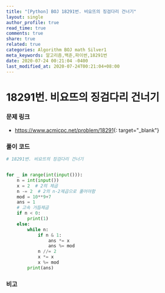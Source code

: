 ```yaml
---
title: "[Python] BOJ 18291번. 비요뜨의 징검다리 건너기"
layout: single
author_profile: true
read_time: true
comments: true
share: true
related: true
categories: Algorithm BOJ math Silver1
meta_keywords: 알고리즘,백준,파이썬,18291번
date: 2020-07-24 00:21:04 -0400
last_modified_at: 2020-07-24T00:21:04+08:00
---
```


# 18291번. 비요뜨의 징검다리 건너기

### 문제 링크
- <https://www.acmicpc.net/problem/18291>{: target="\_blank"}

### 풀이 코드

```python
# 18291번. 비요뜨의 징검다리 건너기


for _ in range(int(input())):
    n = int(input())
    x = 2  # 2의 제곱
    n -= 2  # 2의 n-2제곱으로 풀어야함
    mod = 10**9+7
    ans = 1
    # 고속 거듭제곱
    if n < 0:
        print(1)
    else:
        while n:
            if n & 1:
                ans *= x
                ans %= mod
            n //= 2
            x *= x
            x %= mod
        print(ans)
```

### 비고